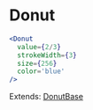 # Donut

```.jsx
<Donut
  value={2/3}
  strokeWidth={3}
  size={256}
  color='blue'
/>
```

Extends: [DonutBase](/components/DonutBase)